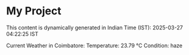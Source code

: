 # My Project

This content is dynamically generated in Indian Time (IST): 2025-03-27 04:22:25 IST


Current Weather in Coimbatore:
Temperature: 23.79 °C
Condition: haze
